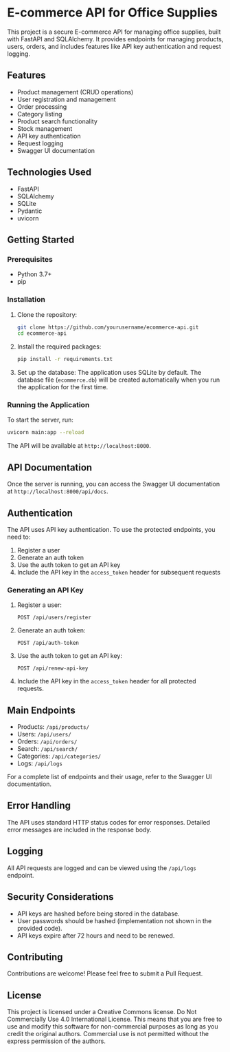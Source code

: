 ﻿# E-commerce API for Office Supplies

This project is a secure E-commerce API for managing office supplies, built with FastAPI and SQLAlchemy. It provides endpoints for managing products, users, orders, and includes features like API key authentication and request logging.

## Features

- Product management (CRUD operations)
- User registration and management
- Order processing
- Category listing
- Product search functionality
- Stock management
- API key authentication
- Request logging
- Swagger UI documentation

## Technologies Used

- FastAPI
- SQLAlchemy
- SQLite
- Pydantic
- uvicorn

## Getting Started

### Prerequisites

- Python 3.7+
- pip

### Installation

1. Clone the repository:
   ```bash
   git clone https://github.com/yourusername/ecommerce-api.git
   cd ecommerce-api
   ```

2. Install the required packages:
   ```bash
   pip install -r requirements.txt
   ```

3. Set up the database:
   The application uses SQLite by default. The database file (`ecommerce.db`) will be created automatically when you run the application for the first time.

### Running the Application

To start the server, run:

```bash
uvicorn main:app --reload
```

The API will be available at `http://localhost:8000`.

## API Documentation

Once the server is running, you can access the Swagger UI documentation at `http://localhost:8000/api/docs`.

## Authentication

The API uses API key authentication. To use the protected endpoints, you need to:

1. Register a user
2. Generate an auth token
3. Use the auth token to get an API key
4. Include the API key in the `access_token` header for subsequent requests

### Generating an API Key

1. Register a user:
   ```http
   POST /api/users/register
   ```

2. Generate an auth token:
   ```http
   POST /api/auth-token
   ```

3. Use the auth token to get an API key:
   ```http
   POST /api/renew-api-key
   ```

4. Include the API key in the `access_token` header for all protected requests.

## Main Endpoints

- Products: `/api/products/`
- Users: `/api/users/`
- Orders: `/api/orders/`
- Search: `/api/search/`
- Categories: `/api/categories/`
- Logs: `/api/logs`

For a complete list of endpoints and their usage, refer to the Swagger UI documentation.

## Error Handling

The API uses standard HTTP status codes for error responses. Detailed error messages are included in the response body.

## Logging

All API requests are logged and can be viewed using the `/api/logs` endpoint.

## Security Considerations

- API keys are hashed before being stored in the database.
- User passwords should be hashed (implementation not shown in the provided code).
- API keys expire after 72 hours and need to be renewed.

## Contributing

Contributions are welcome! Please feel free to submit a Pull Request.

## License

This project is licensed under a Creative Commons license. Do Not Commercially Use 4.0 International License. This means that you are free to use and modify this software for non-commercial purposes as long as you credit the original authors. Commercial use is not permitted without the express permission of the authors.